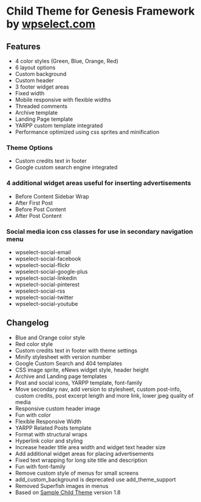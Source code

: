Child Theme for Genesis Framework by [wpselect.com](http://wpselect.com/ "wpselect.com")
========================================================================================

Features
--------

* 4 color styles (Green, Blue, Orange, Red)
* 6 layout options
* Custom background
* Custom header
* 3 footer widget areas
* Fixed width
* Mobile responsive with flexible widths
* Threaded comments
* Archive template
* Landing Page template
* YARPP custom template integrated
* Performance optimized using css sprites and minification

### Theme Options ###
* Custom credits text in footer
* Google custom search engine integrated

### 4 additional widget areas useful for inserting advertisements ###
* Before Content Sidebar Wrap
* After First Post
* Before Post Content
* After Post Content

### Social media icon css classes for use in secondary navigation menu ###
* wpselect-social-email
* wpselect-social-facebook
* wpselect-social-flickr
* wpselect-social-google-plus
* wpselect-social-linkedin
* wpselect-social-pinterest
* wpselect-social-rss
* wpselect-social-twitter
* wpselect-social-youtube

Changelog
---------

* Blue and Orange color style
* Red color style
* Custom credits text in footer with theme settings
* Minify stylesheet with version number
* Google Custom Search and 404 templates
* CSS image sprite, eNews widget style, header height
* Archive and Landing page templates
* Post and social icons, YARPP template, font-family
* Move secondary nav, add version to stylesheet, custom post-info, custom credits, post excerpt length and more link, lower jpeg quality of media
* Responsive custom header image
* Fun with color
* Flexible Responsive Width
* YARPP Related Posts template
* Format with structural wraps
* Hyperlink color and styling
* Increase header title area width and widget text header size
* Add additional widget areas for placing advertisements
* Fixed text wrapping for long site title and description
* Fun with font-family
* Remove custom style of menus for small screens
* add_custom_background is deprecated use add_theme_support
* Removed Superfish images in menus
* Based on [Sample Child Theme](http://www.studiopress.com/free-themes/sample "Sample Child Theme") version 1.8
